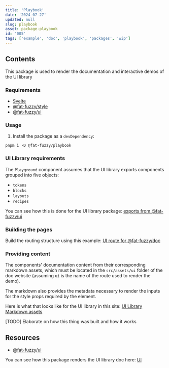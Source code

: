 ```yaml
---
title: 'Playbook'
date: '2024-07-27'
updated: null
slug: playbook
asset: package-playbook
id: '005'
tags: ['example', 'doc', 'playbook', 'packages', 'wip']
---
```


## Contents

This package is used to render the documentation and interactive demos of the UI library

### Requirements

- [Svelte](https://svelte.dev/)
- [@fat-fuzzy/style](https://github.com/fat-fuzzy/rocks/tree/main/packages/style)
- [@fat-fuzzy/ui](https://github.com/fat-fuzzy/rocks/tree/main/packages/ui)

### Usage

1. Install the package as a `devDependency`:

```shell
pnpm i -D @fat-fuzzy/playbook
```

### UI Library requirements

The `Playground`  component assumes that the UI library exports components grouped into five objects:

- `tokens`
- `blocks`
- `layouts`
- `recipes`

You can see how this is done for the UI library package: [exports from @fat-fuzzy/ui](https://github.com/fat-fuzzy/rocks/blob/main/packages/ui/src/lib/index.ts)

### Building the pages

Build the routing structure using this example: [UI route for @fat-fuzzy/doc](https://github.com/fat-fuzzy/rocks/tree/main/apps/doc/src/routes/ui)

### Providing content

The components' documentation content from their corresponding markdown assets, which must be located in the `src/assets/ui` folder of the doc website (assuming `ui` is the name of the route used to render the demo).

The markdown also provides the metadata necessary to render the inputs for the style props required by the element.

Here is what that looks like for the UI library in this site: [UI Library Markdown assets](https://github.com/fat-fuzzy/rocks/tree/main/apps/doc/src/assets/ui)

[TODO] Elaborate on how this thing was built and how it works

## Resources

- [@fat-fuzzy/ui](https://github.com/fat-fuzzy/rocks/tree/main/packages/ui)

You can see how this package renders the UI library doc here: [UI](/ui)
